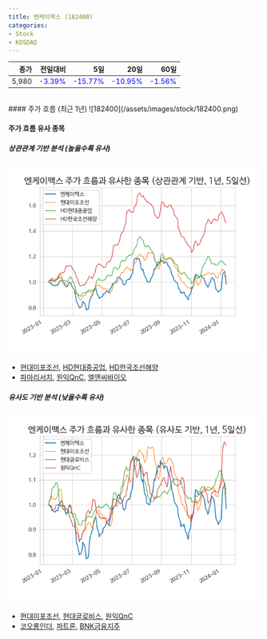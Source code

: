 ```yaml
---
title: 엔케이맥스 (182400)
categories:
- Stock
- KOSDAQ
---
```


|종가|전일대비|5일|20일|60일|
|---:|-------:|--:|---:|---:|
|5,980|<span style="color: blue">-3.39%</span>|<span style="color: blue">-15.77%</span>|<span style="color: blue">-10.95%</span>|<span style="color: blue">-1.56%</span>|

<!-- more -->
<br>
#### 주가 흐름 (최근 1년)
![182400](/assets/images/stock/182400.png)

#### 주가 흐름 유사 종목

##### 상관관계 기반 분석 (높을수록 유사)
![182400](/assets/images/stock/182400_corr.png)
- [현대미포조선](/010620/), [HD현대중공업](/329180/), [HD한국조선해양](/009540/)
- [파마리서치](/214450/), [원익QnC](/074600/), [엘앤씨바이오](/290650/)

##### 유사도 기반 분석 (낮을수록 유사)	
![182400](/assets/images/stock/182400_sim.png)
- [현대미포조선](/010620/), [현대글로비스](/086280/), [원익QnC](/074600/)
- [코오롱인더](/120110/), [파트론](/091700/), [BNK금융지주](/138930/)
